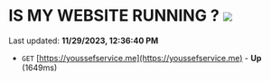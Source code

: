 # IS MY WEBSITE RUNNING ? [![](https://img.shields.io/static/v1?label=Sponsor&message=%E2%9D%A4&logo=GitHub&color=%23fe8e86)](https://github.com/sponsors/<username>)

Last updated: **11/29/2023, 12:36:40 PM**

- `GET` [https://youssefservice.me](https://youssefservice.me) - **Up** (1649ms)

